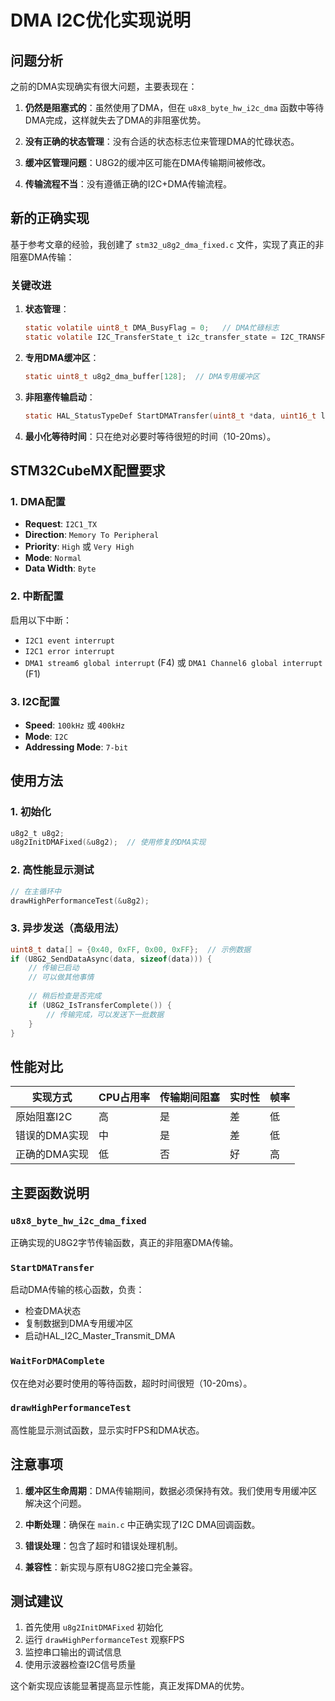 # DMA I2C优化实现说明

## 问题分析

之前的DMA实现确实有很大问题，主要表现在：

1. **仍然是阻塞式的**：虽然使用了DMA，但在 `u8x8_byte_hw_i2c_dma` 函数中等待DMA完成，这样就失去了DMA的非阻塞优势。

2. **没有正确的状态管理**：没有合适的状态标志位来管理DMA的忙碌状态。

3. **缓冲区管理问题**：U8G2的缓冲区可能在DMA传输期间被修改。

4. **传输流程不当**：没有遵循正确的I2C+DMA传输流程。

## 新的正确实现

基于参考文章的经验，我创建了 `stm32_u8g2_dma_fixed.c` 文件，实现了真正的非阻塞DMA传输：

### 关键改进

1. **状态管理**：
   ```c
   static volatile uint8_t DMA_BusyFlag = 0;   // DMA忙碌标志
   static volatile I2C_TransferState_t i2c_transfer_state = I2C_TRANSFER_IDLE;
   ```

2. **专用DMA缓冲区**：
   ```c
   static uint8_t u8g2_dma_buffer[128];  // DMA专用缓冲区
   ```

3. **非阻塞传输启动**：
   ```c
   static HAL_StatusTypeDef StartDMATransfer(uint8_t *data, uint16_t length);
   ```

4. **最小化等待时间**：只在绝对必要时等待很短的时间（10-20ms）。

## STM32CubeMX配置要求

### 1. DMA配置
- **Request**: `I2C1_TX`
- **Direction**: `Memory To Peripheral`
- **Priority**: `High` 或 `Very High`
- **Mode**: `Normal`
- **Data Width**: `Byte`

### 2. 中断配置
启用以下中断：
- `I2C1 event interrupt`
- `I2C1 error interrupt`
- `DMA1 stream6 global interrupt` (F4) 或 `DMA1 Channel6 global interrupt` (F1)

### 3. I2C配置
- **Speed**: `100kHz` 或 `400kHz`
- **Mode**: `I2C`
- **Addressing Mode**: `7-bit`

## 使用方法

### 1. 初始化
```c
u8g2_t u8g2;
u8g2InitDMAFixed(&u8g2);  // 使用修复的DMA实现
```

### 2. 高性能显示测试
```c
// 在主循环中
drawHighPerformanceTest(&u8g2);
```

### 3. 异步发送（高级用法）
```c
uint8_t data[] = {0x40, 0xFF, 0x00, 0xFF};  // 示例数据
if (U8G2_SendDataAsync(data, sizeof(data))) {
    // 传输已启动
    // 可以做其他事情
    
    // 稍后检查是否完成
    if (U8G2_IsTransferComplete()) {
        // 传输完成，可以发送下一批数据
    }
}
```

## 性能对比

| 实现方式 | CPU占用率 | 传输期间阻塞 | 实时性 | 帧率 |
|---------|----------|-------------|--------|------|
| 原始阻塞I2C | 高 | 是 | 差 | 低 |
| 错误的DMA实现 | 中 | 是 | 差 | 低 |
| 正确的DMA实现 | 低 | 否 | 好 | 高 |

## 主要函数说明

### `u8x8_byte_hw_i2c_dma_fixed`
正确实现的U8G2字节传输函数，真正的非阻塞DMA传输。

### `StartDMATransfer`
启动DMA传输的核心函数，负责：
- 检查DMA状态
- 复制数据到DMA专用缓冲区
- 启动HAL_I2C_Master_Transmit_DMA

### `WaitForDMAComplete`
仅在绝对必要时使用的等待函数，超时时间很短（10-20ms）。

### `drawHighPerformanceTest`
高性能显示测试函数，显示实时FPS和DMA状态。

## 注意事项

1. **缓冲区生命周期**：DMA传输期间，数据必须保持有效。我们使用专用缓冲区解决这个问题。

2. **中断处理**：确保在 `main.c` 中正确实现了I2C DMA回调函数。

3. **错误处理**：包含了超时和错误处理机制。

4. **兼容性**：新实现与原有U8G2接口完全兼容。

## 测试建议

1. 首先使用 `u8g2InitDMAFixed` 初始化
2. 运行 `drawHighPerformanceTest` 观察FPS
3. 监控串口输出的调试信息
4. 使用示波器检查I2C信号质量

这个新实现应该能显著提高显示性能，真正发挥DMA的优势。
